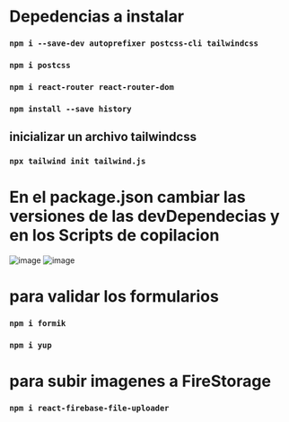 # Depedencias a instalar 
### `npm i --save-dev autoprefixer postcss-cli tailwindcss`
### `npm i postcss`
### `npm i react-router react-router-dom`
### `npm install --save history`

## inicializar un archivo tailwindcss
### `npx tailwind init tailwind.js`


# En el package.json cambiar las versiones de las devDependecias y en los Scripts de copilacion
![image](https://user-images.githubusercontent.com/46203192/115441018-9e3b8300-a1cd-11eb-8614-64fd658c1874.png)
![image](https://user-images.githubusercontent.com/46203192/115441104-b7443400-a1cd-11eb-9f58-bb2901cd18de.png)

# para validar los formularios
### `npm i formik`
### `npm i yup`

# para subir imagenes a FireStorage
### `npm i react-firebase-file-uploader`
